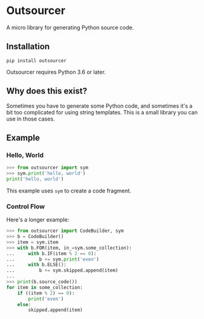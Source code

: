 # Outsourcer

A micro library for generating Python source code.


## Installation

```console
pip install outsourcer
```

Outsourcer requires Python 3.6 or later.


## Why does this exist?

Sometimes you have to generate some Python code, and sometimes it's a bit too
complicated for using string templates. This is a small library you can use in
those cases.


## Example

### Hello, World

```python
>>> from outsourcer import sym
>>> sym.print('hello, world')
print('hello, world')
```

This example uses `sym` to create a code fragment.

### Control Flow

Here's a longer example:

```python
>>> from outsourcer import CodeBuilder, sym
>>> b = CodeBuilder()
>>> item = sym.item
>>> with b.FOR(item, in_=sym.some_collection):
...     with b.IF(item % 2 == 0):
...         b += sym.print('even')
...     with b.ELSE():
...         b += sym.skipped.append(item)
...
>>> print(b.source_code())
for item in some_collection:
    if ((item % 2) == 0):
        print('even')
    else:
        skipped.append(item)
```
